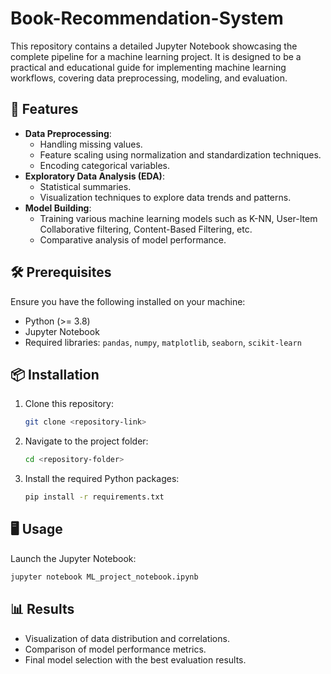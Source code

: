 # Book-Recommendation-System


This repository contains a detailed Jupyter Notebook showcasing the complete pipeline for a machine learning project. It is designed to be a practical and educational guide for implementing machine learning workflows, covering data preprocessing, modeling, and evaluation.

## 🚀 Features
- **Data Preprocessing**: 
  - Handling missing values.
  - Feature scaling using normalization and standardization techniques.
  - Encoding categorical variables.
- **Exploratory Data Analysis (EDA)**: 
  - Statistical summaries.
  - Visualization techniques to explore data trends and patterns.
- **Model Building**:
  - Training various machine learning models such as K-NN, User-Item Collaborative filtering, Content-Based Filtering, etc.
  - Comparative analysis of model performance.

## 🛠️ Prerequisites
Ensure you have the following installed on your machine:
- Python (>= 3.8)
- Jupyter Notebook
- Required libraries: `pandas`, `numpy`, `matplotlib`, `seaborn`, `scikit-learn`

## 📦 Installation
1. Clone this repository:
   ```bash
   git clone <repository-link>
   ```
2. Navigate to the project folder:
   ```bash
   cd <repository-folder>
   ```
3. Install the required Python packages:
   ```bash
   pip install -r requirements.txt
   ```
## 🖥️ Usage
 Launch the Jupyter Notebook:
   ```bash
   jupyter notebook ML_project_notebook.ipynb
   ```
## 📊 Results
- Visualization of data distribution and correlations.
- Comparison of model performance metrics.
- Final model selection with the best evaluation results.
